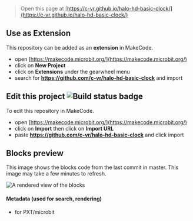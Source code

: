 
> Open this page at [https://c-vr.github.io/halo-hd-basic-clock/](https://c-vr.github.io/halo-hd-basic-clock/)

## Use as Extension

This repository can be added as an **extension** in MakeCode.

* open [https://makecode.microbit.org/](https://makecode.microbit.org/)
* click on **New Project**
* click on **Extensions** under the gearwheel menu
* search for **https://github.com/c-vr/halo-hd-basic-clock** and import

## Edit this project ![Build status badge](https://github.com/c-vr/halo-hd-basic-clock/workflows/MakeCode/badge.svg)

To edit this repository in MakeCode.

* open [https://makecode.microbit.org/](https://makecode.microbit.org/)
* click on **Import** then click on **Import URL**
* paste **https://github.com/c-vr/halo-hd-basic-clock** and click import

## Blocks preview

This image shows the blocks code from the last commit in master.
This image may take a few minutes to refresh.

![A rendered view of the blocks](https://github.com/c-vr/halo-hd-basic-clock/raw/master/.github/makecode/blocks.png)

#### Metadata (used for search, rendering)

* for PXT/microbit
<script src="https://makecode.com/gh-pages-embed.js"></script><script>makeCodeRender("{{ site.makecode.home_url }}", "{{ site.github.owner_name }}/{{ site.github.repository_name }}");</script>
